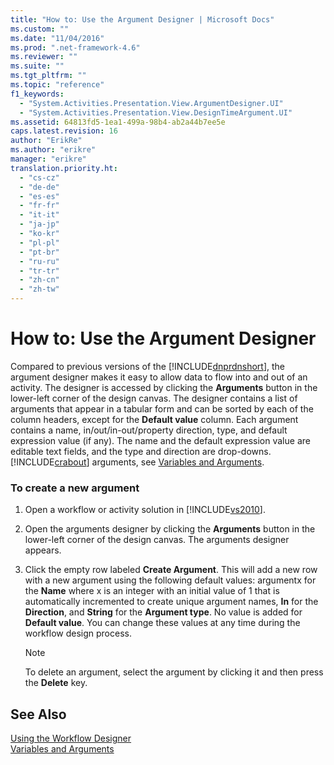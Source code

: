 ```yaml
---
title: "How to: Use the Argument Designer | Microsoft Docs"
ms.custom: ""
ms.date: "11/04/2016"
ms.prod: ".net-framework-4.6"
ms.reviewer: ""
ms.suite: ""
ms.tgt_pltfrm: ""
ms.topic: "reference"
f1_keywords: 
  - "System.Activities.Presentation.View.ArgumentDesigner.UI"
  - "System.Activities.Presentation.View.DesignTimeArgument.UI"
ms.assetid: 64813fd5-1ea1-499a-98b4-ab2a44b7ee5e
caps.latest.revision: 16
author: "ErikRe"
ms.author: "erikre"
manager: "erikre"
translation.priority.ht: 
  - "cs-cz"
  - "de-de"
  - "es-es"
  - "fr-fr"
  - "it-it"
  - "ja-jp"
  - "ko-kr"
  - "pl-pl"
  - "pt-br"
  - "ru-ru"
  - "tr-tr"
  - "zh-cn"
  - "zh-tw"
---
```

# How to: Use the Argument Designer
Compared to previous versions of the [!INCLUDE[dnprdnshort](../code-quality/includes/dnprdnshort_md.md)], the argument designer makes it easy to allow data to flow into and out of an activity. The designer is accessed by clicking the **Arguments** button in the lower-left corner of the design canvas. The designer contains a list of arguments that appear in a tabular form and can be sorted by each of the column headers, except for the **Default value** column. Each argument contains a name, in/out/in-out/property direction, type, and default expression value (if any). The name and the default expression value are editable text fields, and the type and direction are drop-downs. [!INCLUDE[crabout](../test/includes/crabout_md.md)] arguments, see [Variables and Arguments](http://msdn.microsoft.com/en-us/Library/d03dbe34-5b2e-4f21-8b57-693ee49611b8).  
  
### To create a new argument  
  
1.  Open a workflow or activity solution in [!INCLUDE[vs2010](../misc/includes/vs2010_md.md)].  
  
2.  Open the arguments designer by clicking the **Arguments** button in the lower-left corner of the design canvas. The arguments designer appears.  
  
3.  Click the empty row labeled **Create Argument**. This will add a new row with a new argument using the following default values: argumentx for the **Name** where x is an integer with an initial value of 1 that is automatically incremented to create unique argument names, **In** for the **Direction**, and **String** for the **Argument type**. No value is added for **Default value**. You can change these values at any time during the workflow design process.  
  
    > [!NOTE]
    >  To delete an argument, select the argument by clicking it and then press the **Delete** key.  
  
## See Also  
 [Using the Workflow Designer](../workflow-designer/using-the-workflow-designer.md)   
 [Variables and Arguments](http://msdn.microsoft.com/en-us/Library/d03dbe34-5b2e-4f21-8b57-693ee49611b8)